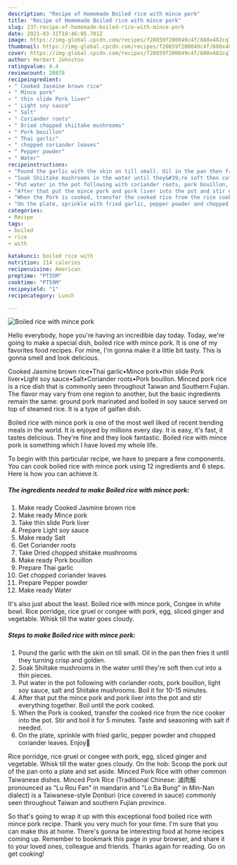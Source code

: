 ```yaml
---
description: "Recipe of Homemade Boiled rice with mince pork"
title: "Recipe of Homemade Boiled rice with mince pork"
slug: 237-recipe-of-homemade-boiled-rice-with-mince-pork
date: 2021-03-31T18:46:05.701Z
image: https://img-global.cpcdn.com/recipes/f20859f200049c4f/680x482cq70/boiled-rice-with-mince-pork-recipe-main-photo.jpg
thumbnail: https://img-global.cpcdn.com/recipes/f20859f200049c4f/680x482cq70/boiled-rice-with-mince-pork-recipe-main-photo.jpg
cover: https://img-global.cpcdn.com/recipes/f20859f200049c4f/680x482cq70/boiled-rice-with-mince-pork-recipe-main-photo.jpg
author: Herbert Johnston
ratingvalue: 4.4
reviewcount: 20878
recipeingredient:
- " Cooked Jasmine brown rice"
- " Mince pork"
- " thin slide Pork liver"
- " Light soy sauce"
- " Salt"
- " Coriander roots"
- " Dried chopped shiitake mushrooms"
- " Pork bouillon"
- " Thai garlic"
- " chopped coriander leaves"
- " Pepper powder"
- " Water"
recipeinstructions:
- "Pound the garlic with the skin on till small. Oil in the pan then fries it until they turning crisp and golden."
- "Soak Shiitake mushrooms in the water until they&#39;re soft then cut into a thin pieces."
- "Put water in the pot following with coriander roots, pork bouillon, light soy sauce, salt and Shiitake mushrooms. Boil it for 10-15 minutes."
- "After that put the mince pork and pork liver into the pot and stir everything together. Boil until the pork cooked."
- "When the Pork is cooked, transfer the cooked rice from the rice cooker into the pot. Stir and boil it for 5 minutes. Taste and seasoning with salt if needed."
- "On the plate, sprinkle with fried garlic, pepper powder and chopped coriander leaves. Enjoy🌿"
categories:
- Recipe
tags:
- boiled
- rice
- with

katakunci: boiled rice with 
nutrition: 214 calories
recipecuisine: American
preptime: "PT35M"
cooktime: "PT59M"
recipeyield: "1"
recipecategory: Lunch

---
```



![Boiled rice with mince pork](https://img-global.cpcdn.com/recipes/f20859f200049c4f/680x482cq70/boiled-rice-with-mince-pork-recipe-main-photo.jpg)

Hello everybody, hope you're having an incredible day today. Today, we're going to make a special dish, boiled rice with mince pork. It is one of my favorites food recipes. For mine, I'm gonna make it a little bit tasty. This is gonna smell and look delicious.

Cooked Jasmine brown rice•Thai garlic•Mince pork•thin slide Pork liver•Light soy sauce•Salt•Coriander roots•Pork bouillon. Minced pork rice is a rice dish that is commonly seen throughout Taiwan and Southern Fujian. The flavor may vary from one region to another, but the basic ingredients remain the same: ground pork marinated and boiled in soy sauce served on top of steamed rice. It is a type of gaifan dish.

Boiled rice with mince pork is one of the most well liked of recent trending meals in the world. It is enjoyed by millions every day. It is easy, it's fast, it tastes delicious. They're fine and they look fantastic. Boiled rice with mince pork is something which I have loved my whole life.


To begin with this particular recipe, we have to prepare a few components. You can cook boiled rice with mince pork using 12 ingredients and 6 steps. Here is how you can achieve it.

<!--inarticleads1-->

##### The ingredients needed to make Boiled rice with mince pork:

1. Make ready  Cooked Jasmine brown rice
1. Make ready  Mince pork
1. Take  thin slide Pork liver
1. Prepare  Light soy sauce
1. Make ready  Salt
1. Get  Coriander roots
1. Take  Dried chopped shiitake mushrooms
1. Make ready  Pork bouillon
1. Prepare  Thai garlic
1. Get  chopped coriander leaves
1. Prepare  Pepper powder
1. Make ready  Water


It&#39;s also just about the least. Boiled rice with mince pork, Congee in white bowl. Rice porridge, rice gruel or congee with pork, egg, sliced ginger and vegetable. Whisk till the water goes cloudy. 

<!--inarticleads2-->

##### Steps to make Boiled rice with mince pork:

1. Pound the garlic with the skin on till small. Oil in the pan then fries it until they turning crisp and golden.
1. Soak Shiitake mushrooms in the water until they&#39;re soft then cut into a thin pieces.
1. Put water in the pot following with coriander roots, pork bouillon, light soy sauce, salt and Shiitake mushrooms. Boil it for 10-15 minutes.
1. After that put the mince pork and pork liver into the pot and stir everything together. Boil until the pork cooked.
1. When the Pork is cooked, transfer the cooked rice from the rice cooker into the pot. Stir and boil it for 5 minutes. Taste and seasoning with salt if needed.
1. On the plate, sprinkle with fried garlic, pepper powder and chopped coriander leaves. Enjoy🌿


Rice porridge, rice gruel or congee with pork, egg, sliced ginger and vegetable. Whisk till the water goes cloudy. On the hob: Scoop the pork out of the pan onto a plate and set aside. Minced Pork Rice with other common Taiwanese dishes. Minced Pork Rice (Traditional Chinese: 滷肉飯 pronounced as &#34;Lu Rou Fan&#34; in mandarin and &#34;Lo Ba Bung&#34; in Min-Nan dialect) is a Taiwanese-style Donburi (rice covered in sauce) commonly seen throughout Taiwan and southern Fujian province. 

So that's going to wrap it up with this exceptional food boiled rice with mince pork recipe. Thank you very much for your time. I'm sure that you can make this at home. There's gonna be interesting food at home recipes coming up. Remember to bookmark this page in your browser, and share it to your loved ones, colleague and friends. Thanks again for reading. Go on get cooking!
